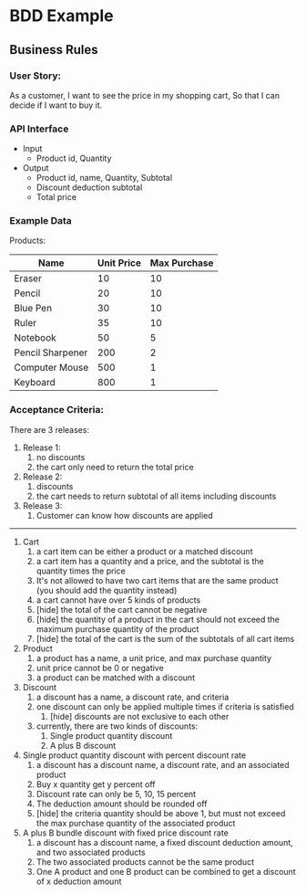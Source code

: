 # BDD Example

## Business Rules

### User Story:

As a customer,
I want to see the price in my shopping cart,
So that I can decide if I want to buy it.

### API Interface

- Input
    - Product id, Quantity
- Output
    - Product id, name, Quantity, Subtotal
    - Discount deduction subtotal
    - Total price

### Example Data

Products:

| Name             | Unit Price | Max Purchase |
|------------------|------------|--------------|
| Eraser           | 10         | 10           |
| Pencil           | 20         | 10           |
| Blue Pen         | 30         | 10           |
| Ruler            | 35         | 10           |
| Notebook         | 50         | 5            |
| Pencil Sharpener | 200        | 2            |
| Computer Mouse   | 500        | 1            |
| Keyboard         | 800        | 1            |

### Acceptance Criteria:

There are 3 releases:

1. Release 1:
    1. no discounts
    2. the cart only need to return the total price
2. Release 2:
    1. discounts
    2. the cart needs to return subtotal of all items including discounts
3. Release 3:
    1. Customer can know how discounts are applied

---

1. Cart
    1. a cart item can be either a product or a matched discount
    2. a cart item has a quantity and a price, and the subtotal is the quantity times the price
    3. It's not allowed to have two cart items that are the same product (you should add the quantity instead)
    4. a cart cannot have over 5 kinds of products
    5. [hide] the total of the cart cannot be negative
    6. [hide] the quantity of a product in the cart should not exceed the maximum purchase quantity of the product
    7. [hide] the total of the cart is the sum of the subtotals of all cart items
2. Product
    1. a product has a name, a unit price, and max purchase quantity
    2. unit price cannot be 0 or negative
    3. a product can be matched with a discount
3. Discount
    1. a discount has a name, a discount rate, and criteria
    2. one discount can only be applied multiple times if criteria is satisfied
        1. [hide] discounts are not exclusive to each other
    3. currently, there are two kinds of discounts:
        1. Single product quantity discount
        2. A plus B discount
4. Single product quantity discount with percent discount rate
    1. a discount has a discount name, a discount rate, and an associated product
    2. Buy x quantity get y percent off
    3. Discount rate can only be 5, 10, 15 percent
    4. The deduction amount should be rounded off
    5. [hide] the criteria quantity should be above 1, but must not exceed the max purchase quantity of the
       associated product
5. A plus B bundle discount with fixed price discount rate
    1. a discount has a discount name, a fixed discount deduction amount, and two associated products
    2. The two associated products cannot be the same product
    3. One A product and one B product can be combined to get a discount of x deduction amount

